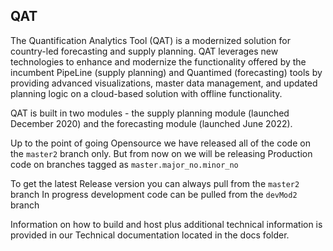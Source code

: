 
## QAT

The Quantification Analytics Tool (QAT) is a modernized solution for country-led forecasting and supply planning. QAT leverages new technologies to enhance and modernize the functionality offered by the incumbent PipeLine (supply planning) and Quantimed (forecasting) tools by providing advanced visualizations, master data management, and updated planning logic on a cloud-based solution with offline functionality.

QAT is built in two modules - the supply planning module (launched December 2020) and the forecasting module (launched June 2022). 

Up to the point of going Opensource we have released all of the code on the `master2` branch only. But from now on we will be releasing Production code on branches tagged as `master.major_no.minor_no`

To get the latest Release version you can always pull from the `master2` branch
In progress development code can be pulled from the `devMod2` branch

Information on how to build  and host plus additional technical information is provided in our Technical documentation located in the docs folder. 
